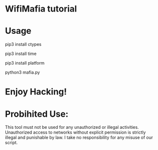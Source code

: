 # WifiMafia tutorial
# Usage
pip3 install ctypes

pip3 install time

pip3 install platform

python3 mafia.py
# Enjoy Hacking!
# Probihited Use:
This tool must not be used for any unauthorized or illegal activities. 
Unauthorized access to networks without explicit permission is strictly illegal and punishable by law. 
I take no responsibility for any misuse of our script.
